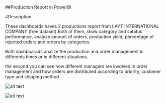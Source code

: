 ##Production Report in PowerBI

#Description

These  dashboards haves 2 productions report from LAYT INTERNATIONAL COMPANY (free dataset).Both of them, show category and satatus performance, analyze amount of orders, production yield, percentage of  rejected orders and orders by categories.


Both dashboarads analize the production and order management in differents times or in different situations.

 the second you can see how different managers are involved in order management and how orders are distributed according to priority, customer type and shipping method.



![alt text](image.png)

![alt text](image-1.png)
